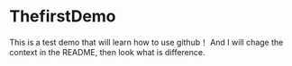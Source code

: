 # ThefirstDemo
This is a test demo that will learn how to use github！
And I will chage the context in the README, then look what is difference.
